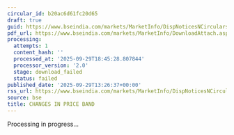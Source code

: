 ```yaml
---
circular_id: b20ac6d61fc20d65
draft: true
guid: https://www.bseindia.com/markets/MarketInfo/DispNoticesNCirculars.aspx?Noticeid={69E5FB58-612E-42CA-A083-31552836A481}&noticeno=20250929-65&dt=09/29/2025&icount=65&totcount=87&flag=0
pdf_url: https://www.bseindia.com/markets/MarketInfo/DownloadAttach.aspx?id=20250929-65&attachedId=
processing:
  attempts: 1
  content_hash: ''
  processed_at: '2025-09-29T18:45:28.807844'
  processor_version: '2.0'
  stage: download_failed
  status: failed
published_date: '2025-09-29T13:26:37+00:00'
rss_url: https://www.bseindia.com/markets/MarketInfo/DispNoticesNCirculars.aspx?Noticeid={69E5FB58-612E-42CA-A083-31552836A481}&noticeno=20250929-65&dt=09/29/2025&icount=65&totcount=87&flag=0
source: bse
title: CHANGES IN PRICE BAND
---
```


Processing in progress...